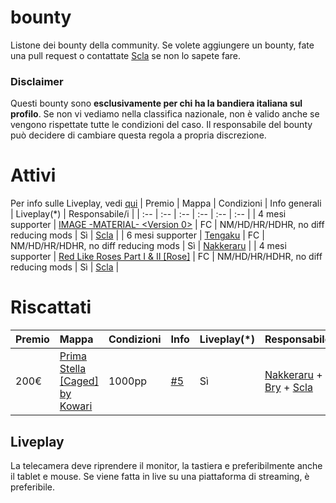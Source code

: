 # bounty
Listone dei bounty della community.
Se volete aggiungere un bounty, fate una pull request o contattate [Scla](https://osu.ppy.sh/users/6802061) se non lo sapete fare.

### Disclaimer
Questi bounty sono **esclusivamente per chi ha la bandiera italiana sul profilo**.
Se non vi vediamo nella classifica nazionale, non è valido anche se vengono rispettate tutte le condizioni del caso.
Il responsabile del bounty può decidere di cambiare questa regola a propria discrezione.

# Attivi
Per info sulle Liveplay, vedi [qui](#liveplay)
| Premio | Mappa | Condizioni | Info generali | Liveplay(*) | Responsabile/i |
| :-- | :-- | :-- | :-- | :-- | :-- |
| 4 mesi supporter | [IMAGE -MATERIAL- <Version 0>](https://osu.ppy.sh/b/252238) | FC | NM/HD/HR/HDHR, no diff reducing mods | Sì | [Scla](https://osu.ppy.sh/users/6802061) |
| 6 mesi supporter | [Tengaku](https://osu.ppy.sh/beatmapsets/336414#osu/816327) | FC | NM/HD/HR/HDHR, no diff reducing mods | Sì | [Nakkeraru](https://osu.ppy.sh/users/9326857) |
| 4 mesi supporter | [Red Like Roses Part I & II [Rose]](https://osu.ppy.sh/b/326864) | FC | NM/HD/HR/HDHR, no diff reducing mods | Sì | [Scla](https://osu.ppy.sh/users/6802061) |

# Riscattati
| Premio | Mappa | Condizioni | Info | Liveplay(*) | Responsabile/i |
| :-- | :-- | :-- | :-- | :-- | :-- |
| 200€ | [Prima Stella \[Caged\] by Kowari](https://osu.ppy.sh/b/2663986) | 1000pp | [#5](https://github.com/osu-italy/bounty/issues/5) | Sì | [Nakkeraru](https://osu.ppy.sh/users/9326857) + [Bry](https://osu.ppy.sh/users/11786359) + [Scla](https://osu.ppy.sh/users/6802061) |

## Liveplay
La telecamera deve riprendere il monitor, la tastiera e preferibilmente anche il tablet e mouse. Se viene fatta in live su una piattaforma di streaming, è preferibile.

